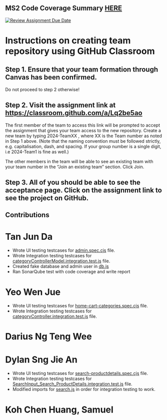 ## MS2 Code Coverage Summary [HERE](MS2.pdf)

[![Review Assignment Due Date](https://classroom.github.com/assets/deadline-readme-button-22041afd0340ce965d47ae6ef1cefeee28c7c493a6346c4f15d667ab976d596c.svg)](https://classroom.github.com/a/Lq2be5ao)
# Instructions on creating team repository using GitHub Classroom
## Step 1. Ensure that your team formation through Canvas has been confirmed.
Do not proceed to step 2 otherwise!

## Step 2. Visit the assignment link at https://classroom.github.com/a/Lq2be5ao
The first member of the team to access this link will be prompted to accept the assignment that gives your team access to the new repository.
Create a new team by typing 2024-TeamXX , where XX is the Team number as noted in Step 1 above. 
(Note that the naming convention must be followed strictly, e.g. capitalisation, dash, and spacing. 
If your group number is a single digit, i.e 2024-Team1 is fine as well.)

The other members in the team will be able to see an existing team with your team number in the “Join an existing team” section. Click Join.

## Step 3. All of you should be able to see the acceptance page. Click on the assignment link to see the project on GitHub.

## Contributions
# Tan Jun Da
- Wrote UI testing testcases for [admin.spec.cjs](./tests/admin.spec.cjs) file.
- Wrote Integration testing testcases for [categoryControllerModel.integration.test.js](./controllers/categoryControllerModel.integration.test.js) file.
- Created fake database and admin user in [db.js](./config/db.js)
- Ran SonarQube test with code coverage and write report

# Yeo Wen Jue
- Wrote UI testing testcases for [home-cart-categories.spec.cjs](./tests/home-cart-categories.spec.cjs) file.
- Wrote Integration testing testcases for [categoryController.integration.test.js](./controllers/categoryController.integration.test.js) file.

# Darius Ng Teng Wee

# Dylan Sng Jie An
- Wrote UI testing testcases for [search-productdetails.spec.cjs](./tests/search-productdetails.spec.cjs) file.
- Wrote Integration testing testcases for [SearchInput_Search_ProductDetails.integration.test.js](./client/integrationTests/SearchInput_Search_ProductDetails.integration.test.js) file.
- Modified imports for [search.js](./client/src/context/search.js) in order for integration testing to work.

# Koh Chen Huang, Samuel
